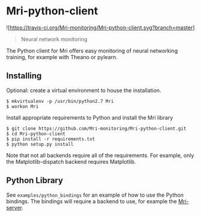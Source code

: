 Mri-python-client
========
![https://travis-ci.org/Mri-monitoring/Mri-python-client.svg?branch=master]

> Neural network monitoring

The Python client for Mri offers easy monitoring of neural networking training, for example with Theano or pylearn.

## Installing

Optional: create a virtual environment to house the installation.

```
$ mkvirtualenv -p /usr/bin/python2.7 Mri
$ workon Mri
```

Install appropriate requirements to Python and install the Mri library
```
$ git clone https://github.com/Mri-monitoring/Mri-python-client.git 
$ cd Mri-python-client
$ pip install -r requirements.txt
$ python setup.py install
```

Note that not all backends require all of the requirements. For example, only the Matplotlib-dispatch backend requires Matplotlib.

## Python Library
See `examples/python_bindings` for an example of how to use the Python bindings. The bindings will require a backend to use, for example the [Mri-server](https://github.com/Mri-monitoring/Mri-server).
